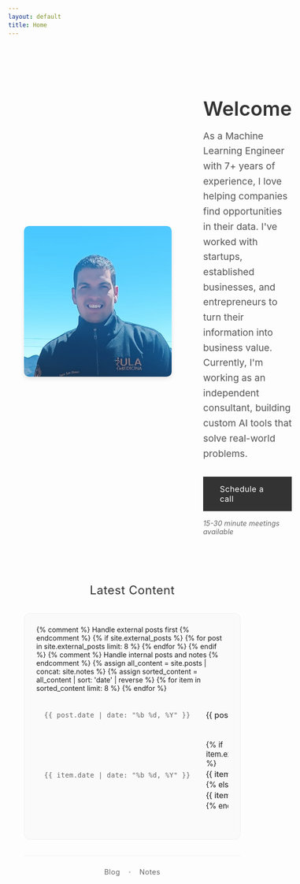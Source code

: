 ```yaml
---
layout: default
title: Home
---
```


<div class="home-container">
  <div class="profile-section">
    <img src="images/profile_pic.png" alt="Profile Picture" class="profile-image">
  </div>
  <div class="content-section">
    <h1>Welcome</h1>
    <p class="intro-text">
      As a Machine Learning Engineer with 7+ years of experience, I love helping companies find opportunities in their data. I've worked with startups, established businesses, and entrepreneurs to turn their information into business value. Currently, I'm working as an independent consultant, building custom AI tools that solve real-world problems.
    </p>
    <div class="consultation-section">
      <a href="https://cal.com/pastorsoto" target="_blank" class="consultation-btn">
        Schedule a call
      </a>
      <p class="consultation-note">15-30 minute meetings available</p>
    </div>
  </div>
</div>

<!-- Latest Content Table -->
<div class="content-table-section">
  <h2>Latest Content</h2>
  <div class="table-container">
    <table class="content-table">
      <tbody>
        {% comment %} Handle external posts first {% endcomment %}
        {% if site.external_posts %}
            {% for post in site.external_posts limit: 8 %}
            <tr>
                <td class="date-cell">{{ post.date | date: "%b %d, %Y" }}</td>
                <td class="title-cell">
                    <a href="{{ post.external_url }}" target="_blank">{{ post.title }}</a>
                </td>
            </tr>
            {% endfor %}
        {% endif %}
        {% comment %} Handle internal posts and notes {% endcomment %}
        {% assign all_content = site.posts | concat: site.notes %}
        {% assign sorted_content = all_content | sort: 'date' | reverse %}
        {% for item in sorted_content limit: 8 %}
        <tr>
          <td class="date-cell">{{ item.date | date: "%b %d, %Y" }}</td>
          <td class="title-cell">
            {% if item.external_url %}
              <a href="{{ item.external_url }}" target="_blank">{{ item.title }}</a>
            {% else %}
              <a href="{{ item.url | relative_url }}">{{ item.title }}</a>
            {% endif %}
          </td>
        </tr>
        {% endfor %}
      </tbody>
    </table>
  </div>
  
  <div class="table-footer">
    <a href="{{ '/blog' | relative_url }}" class="view-all-link">Blog</a>
    <span class="separator">•</span>
    <a href="{{ '/notes' | relative_url }}" class="view-all-link">Notes</a>
  </div>
</div>

<style>
.home-container {
  display: flex;
  align-items: center;
  gap: 2rem;
  max-width: 1200px;
  margin: 2rem auto;
  padding: 2rem;
}

.profile-section {
  flex: 0 0 300px;
}

.profile-image {
  width: 100%;
  max-width: 300px;
  height: auto;
  border-radius: 10px;
  box-shadow: 0 4px 8px rgba(0,0,0,0.1);
}

.content-section {
  flex: 1;
  padding-left: 2rem;
}

.content-section h1 {
  color: #333;
  font-size: 2.5rem;
  margin-bottom: 1rem;
  font-weight: 600;
}

.intro-text {
  font-size: 1.2rem;
  line-height: 1.6;
  color: #555;
  margin: 0 0 2rem 0;
}

.consultation-section {
  margin-top: 2rem;
}

.consultation-btn {
  display: inline-block;
  background: #333;
  color: white;
  text-decoration: none;
  padding: 0.8rem 2rem;
  font-size: 1rem;
  font-weight: 400;
  letter-spacing: 0.5px;
  border: 2px solid #333;
  transition: all 0.3s ease;
  margin-bottom: 0.5rem;
}

.consultation-btn:hover {
  background: transparent;
  color: #333;
}

.consultation-note {
  font-size: 0.9rem;
  color: #666;
  margin: 0.5rem 0 0 0;
  font-style: italic;
}

/* Content Table Styles - Improved Minimalist Design */
.content-table-section {
  max-width: 700px;
  margin: 4rem auto 2rem;
  padding: 0 2rem;
}

.content-table-section h2 {
  color: #333;
  font-size: 1.5rem;
  margin-bottom: 2rem;
  text-align: center;
  font-weight: 400;
  letter-spacing: 0.5px;
}

.table-container {
  background: #fafafa;
  border-radius: 12px;
  padding: 1.5rem;
  margin-bottom: 2rem;
  border: 1px solid #f0f0f0;
}

.content-table {
  width: 100%;
  border-collapse: separate;
  border-spacing: 0;
  font-size: 0.95rem;
  background: transparent;
}

.content-table tbody tr {
  transition: all 0.2s ease;
  border-radius: 8px;
}

.content-table tbody tr:hover {
  background-color: rgba(0, 0, 0, 0.02);
  transform: translateY(-1px);
}

.content-table td {
  padding: 1.2rem 1rem;
  vertical-align: middle;
  border: none;
}

.date-cell {
  color: #666;
  font-size: 0.85rem;
  font-weight: 500;
  white-space: nowrap;
  font-family: 'SF Mono', 'Monaco', 'Inconsolata', 'Roboto Mono', monospace;
  width: 100px;
  text-align: left;
  letter-spacing: 0.3px;
}

.title-cell {
  padding-left: 1.5rem;
}

.title-cell a {
  color: #333;
  text-decoration: none;
  font-weight: 500;
  font-size: 1rem;
  line-height: 1.5;
  transition: color 0.2s ease;
  display: block;
}

.title-cell a:hover {
  color: #000;
  text-decoration: underline;
  text-decoration-thickness: 1px;
  text-underline-offset: 2px;
}

.table-footer {
  display: flex;
  justify-content: center;
  align-items: center;
  gap: 1rem;
  margin-top: 2rem;
  padding-top: 1.5rem;
  border-top: 1px solid #f0f0f0;
}

.view-all-link {
  color: #666;
  text-decoration: none;
  font-weight: 400;
  font-size: 0.9rem;
  letter-spacing: 0.5px;
  transition: color 0.2s ease;
}

.view-all-link:hover {
  color: #333;
}

.separator {
  color: #ccc;
  font-size: 0.8rem;
}

/* Responsive design */
@media (max-width: 768px) {
  .home-container {
    flex-direction: column;
    text-align: center;
    padding: 1rem;
  }
  
  .profile-section {
    flex: none;
  }
  
  .content-section {
    padding-left: 0;
    padding-top: 1rem;
  }
  
  .content-section h1 {
    font-size: 2rem;
  }
  
  .intro-text {
    font-size: 1.1rem;
  }
  
  .consultation-btn {
    display: block;
    text-align: center;
    width: 100%;
    max-width: 300px;
    margin: 0 auto 0.5rem auto;
  }
  
  .content-table-section {
    padding: 0 1rem;
    margin: 3rem auto 2rem;
  }
  
  .table-container {
    padding: 1rem;
  }
  
  .content-table-section h2 {
    font-size: 1.3rem;
  }
  
  .content-table {
    font-size: 0.9rem;
  }
  
  .content-table td {
    padding: 1rem 0.5rem;
  }
  
  .date-cell {
    font-size: 0.8rem;
    width: 80px;
  }
  
  .title-cell {
    padding-left: 1rem;
  }
  
  .title-cell a {
    font-size: 0.9rem;
  }
}
</style>